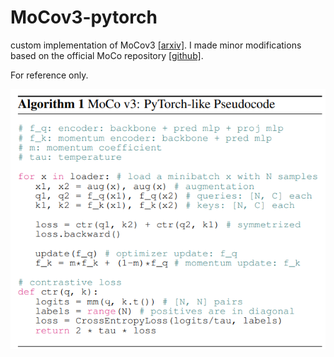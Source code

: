 # MoCov3-pytorch
custom implementation of MoCov3 [[arxiv]](https://arxiv.org/abs/2104.02057). I made minor modifications based on the official MoCo repository [[github]](https://github.com/facebookresearch/moco). 

For reference only. 

![](algorithm.png)
